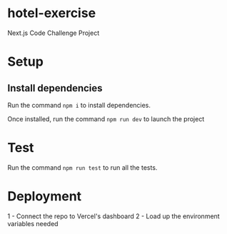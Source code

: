 # hotel-exercise

Next.js Code Challenge Project

# Setup

## Install dependencies
Run the command `npm i` to install dependencies.

Once installed, run the command `npm run dev` to launch the project

# Test
Run the command `npm run test` to run all the tests.

# Deployment
1 - Connect the repo to Vercel's dashboard
2 - Load up the environment variables needed
